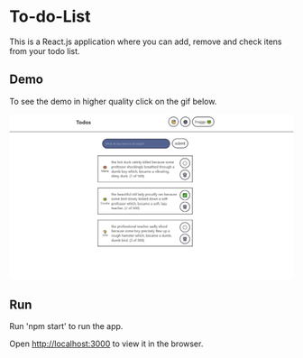 # To-do-List

This is a React.js application where you can add, remove and check itens from your todo list.

## Demo

To see the demo in higher quality click on the gif below.

![To-do-List Demo](demo/animacao.gif)

## Run

Run 'npm start' to run the app.

Open [http://localhost:3000](http://localhost:3000) to view it in the browser.